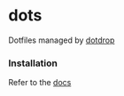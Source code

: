 # dots
Dotfiles managed by [dotdrop][1]

### Installation
Refer to the [docs][2]

[1]: https://dotdrop.readthedocs.io/
[2]: https://dotdrop.readthedocs.io/en/latest/installation/
